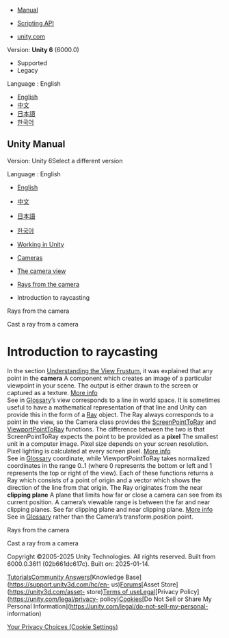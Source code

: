 [](https://docs.unity3d.com)

  * [Manual](../Manual/index.html)
  * [Scripting API](../ScriptReference/index.html)

  * [unity.com](https://unity.com/)

Version: **Unity 6** (6000.0)

  * Supported
  * Legacy

Language : English

  * [English](/Manual/CameraRays-introduction.html)
  * [中文](/cn/current/Manual/CameraRays-introduction.html)
  * [日本語](/ja/current/Manual/CameraRays-introduction.html)
  * [한국어](/kr/current/Manual/CameraRays-introduction.html)

[](https://docs.unity3d.com)

## Unity Manual

Version: Unity 6Select a different version

Language : English

  * [English](/Manual/CameraRays-introduction.html)
  * [中文](/cn/current/Manual/CameraRays-introduction.html)
  * [日本語](/ja/current/Manual/CameraRays-introduction.html)
  * [한국어](/kr/current/Manual/CameraRays-introduction.html)

  * [Working in Unity](working-in-unity.html)
  * [Cameras](Cameras.html)
  * [The camera view](CameraView.html)
  * [Rays from the camera](CameraRays.html)
  * Introduction to raycasting

[](CameraRays.html)

Rays from the camera

[](CameraRays-cast.html)

Cast a ray from a camera

# Introduction to raycasting

In the section [Understanding the View Frustum](UnderstandingFrustum.html), it
was explained that any point in the **camera** A component which creates an
image of a particular viewpoint in your scene. The output is either drawn to
the screen or captured as a texture. [More info](CamerasOverview.html)  
See in [Glossary](Glossary.html#Camera)’s view corresponds to a line in world
space. It is sometimes useful to have a mathematical representation of that
line and Unity can provide this in the form of a
[Ray](../ScriptReference/Ray.html) object. The Ray always corresponds to a
point in the view, so the Camera class provides the
[ScreenPointToRay](../ScriptReference/Camera.ScreenPointToRay.html) and
[ViewportPointToRay](../ScriptReference/Camera.ViewportPointToRay.html)
functions. The difference between the two is that ScreenPointToRay expects the
point to be provided as a **pixel** The smallest unit in a computer image.
Pixel size depends on your screen resolution. Pixel lighting is calculated at
every screen pixel. [More info](ShadowPerformance.html)  
See in [Glossary](Glossary.html#pixel) coordinate, while ViewportPointToRay
takes normalized coordinates in the range 0..1 (where 0 represents the bottom
or left and 1 represents the top or right of the view). Each of these
functions returns a Ray which consists of a point of origin and a vector which
shows the direction of the line from that origin. The Ray originates from the
near **clipping plane** A plane that limits how far or close a camera can see
from its current position. A camera’s viewable range is between the far and
near clipping planes. See far clipping plane and near clipping plane. [More
info](class-Camera.html)  
See in [Glossary](Glossary.html#clippingplane) rather than the Camera’s
transform.position point.

[](CameraRays.html)

Rays from the camera

[](CameraRays-cast.html)

Cast a ray from a camera

Copyright ©2005-2025 Unity Technologies. All rights reserved. Built from
6000.0.36f1 (02b661dc617c). Built on: 2025-01-14.

[Tutorials](https://learn.unity.com/)[Community
Answers](https://answers.unity3d.com)[Knowledge
Base](https://support.unity3d.com/hc/en-
us)[Forums](https://forum.unity3d.com)[Asset Store](https://unity3d.com/asset-
store)[Terms of
use](https://docs.unity3d.com/Manual/TermsOfUse.html)[Legal](https://unity.com/legal)[Privacy
Policy](https://unity.com/legal/privacy-
policy)[Cookies](https://unity.com/legal/cookie-policy)[Do Not Sell or Share
My Personal Information](https://unity.com/legal/do-not-sell-my-personal-
information)

[Your Privacy Choices (Cookie Settings)](javascript:void\(0\);)

